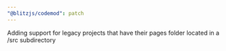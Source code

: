 ```yaml
---
"@blitzjs/codemod": patch
---
```


Adding support for legacy projects that have their pages folder located in a /src subdirectory
